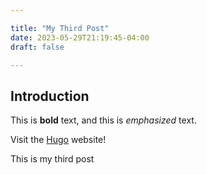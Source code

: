 ```yaml
---

title: "My Third Post"
date: 2023-05-29T21:19:45-04:00
draft: false

---
```


## Introduction

This is **bold** text, and this is *emphasized* text.

Visit the [Hugo](https://gohugo.io) website!

This is my third post